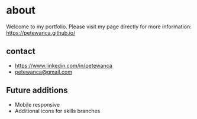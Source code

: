 # about

Welcome to my portfolio. Please visit my page directly for more information: https://petewanca.github.io/

## contact

-   https://www.linkedin.com/in/petewanca
-   petewanca@gmail.com

## Future additions

-   Mobile responsive
-   Additional icons for skills branches
